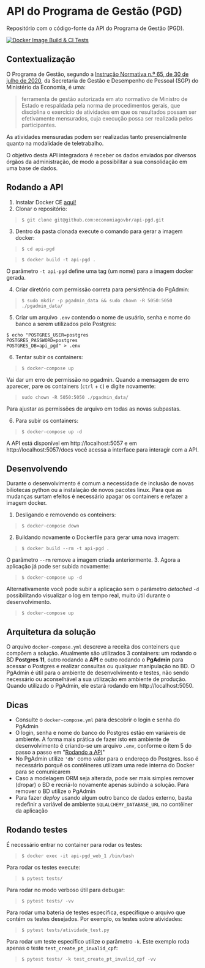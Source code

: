 # API do Programa de Gestão (PGD)

Repositório com o código-fonte da API do Programa de Gestão (PGD).

[![Docker Image Build & CI Tests](https://github.com/economiagovbr/api-pgd/actions/workflows/docker-image.yml/badge.svg)](https://github.com/economiagovbr/api-pgd/actions/workflows/docker-image.yml)

## Contextualização

O Programa de Gestão, segundo a
[Instrução Normativa n.º 65, de 30 de julho de 2020](https://www.in.gov.br/en/web/dou/-/instrucao-normativa-n-65-de-30-de-julho-de-2020-269669395),
da Secretaria de Gestão e Desempenho de Pessoal (SGP) do Ministério da
Economia, é uma:

> ferramenta de gestão autorizada em ato normativo de Ministro de Estado
> e respaldada pela norma de procedimentos gerais, que disciplina o
> exercício de atividades em que os resultados possam ser efetivamente
> mensurados, cuja execução possa ser realizada pelos participantes.

As atividades mensuradas podem ser realizadas tanto presencialmente
quanto na modalidade de teletrabalho.

O objetivo desta API integradora é receber os dados enviados por
diversos órgãos da administração, de modo a possibilitar a sua
consolidação em uma base de dados.

## Rodando a API

1. Instalar Docker CE [aqui!](https://docs.docker.com/get-docker/)
2. Clonar o repositório:
> ```$ git clone git@github.com:economiagovbr/api-pgd.git```

3. Dentro da pasta clonada execute o comando para gerar a imagem docker:
> ```$ cd api-pgd```

> ```$ docker build -t api-pgd .```

O parâmetro `-t api-pgd` define uma tag (um nome) para a imagem docker
gerada.

4. Criar diretório com permissão correta para persistência do PgAdmin:
> ```$ sudo mkdir -p pgadmin_data && sudo chown -R 5050:5050 ./pgadmin_data/```

5. Criar um arquivo `.env` contendo o nome de usuário, senha e nome do
   banco a serem utilizados pelo Postgres:

```
$ echo "POSTGRES_USER=postgres
POSTGRES_PASSWORD=postgres
POSTGRES_DB=api_pgd" > .env
```

6. Tentar subir os containers:
> ```$ docker-compose up```

Vai dar um erro de permissão no pgadmin. Quando a mensagem de erro
aparecer, pare os containers (`ctrl` + `C`) e digite novamente:

> ```sudo chown -R 5050:5050 ./pgadmin_data/```

Para ajustar as permissões de arquivo em todas as novas subpastas.

6. Para subir os containers:
> ```$ docker-compose up -d```

A API está disponível em http://localhost:5057 e em
http://localhost:5057/docs você acessa a interface para interagir com a
API.

## Desenvolvendo

Durante o desenvolvimento é comum a necessidade de inclusão de novas
biliotecas python ou a instalação de novos pacotes linux. Para que as
mudanças surtam efeitos é necessário apagar os containers e refazer a
imagem docker.

1. Desligando e removendo os conteiners:
> `$ docker-compose down`

2. Buildando novamente o Dockerfile para gerar uma nova imagem:
> ```$ docker build --rm -t api-pgd .```

O parâmetro `--rm` remove a imagem criada anteriormente.
3. Agora a aplicação já pode ser subida novamente:
> ```$ docker-compose up -d```

Alternativamente você pode subir a aplicação sem o parâmetro _detached_
`-d` possibilitando visualizar o log em tempo real, muito útil durante o
desenvolvimento.
> ```$ docker-compose up```

## Arquitetura da solução
O arquivo `docker-compose.yml` descreve a receita dos conteiners que
compõem a solução. Atualmente são utilizados 3 containers: um rodando o
BD **Postgres 11**, outro rodando a **API** e outro rodando o
**PgAdmin** para acessar o Postgres e realizar consultas ou qualquer
manipulação no BD. O PgAdmin é útil para o ambiente de desenvolvimento
e testes, não sendo necessário ou aconselhável a sua utilização em
ambiente de produção. Quando utilizado o PgAdmin, ele estará rodando em
http://localhost:5050.


## Dicas

* Consulte o `docker-compose.yml` para descobrir o login e senha do
  PgAdmin
* O login, senha e nome do banco do Postgres estão em variáveis de
  ambiente. A forma mais prática de fazer isto em ambiente de
  desenvolvimento é criando-se um arquivo `.env`, conforme o item 5 do
  passo a passo em "[Rodando a API](#rodando-a-api)"
* No PgAdmin utilize `'db'` como valor para o endereço do Postgres. Isso
  é necessário porquê os contêineres utilizam uma rede interna do Docker
  para se comunicarem
* Caso a modelagem ORM seja alterada, pode ser mais simples remover
  (dropar) o BD e recriá-lo novamente apenas subindo a solução. Para
  remover o BD utilize o PgAdmin
* Para fazer *deploy* usando algum outro banco de dados externo, basta
  redefinir a variável de ambiente `SQLALCHEMY_DATABASE_URL` no
  contêiner da aplicação

## Rodando testes
É necessário entrar no container para rodar os testes:
> ```$ docker exec -it api-pgd_web_1 /bin/bash```

Para rodar os testes execute:
> ```$ pytest tests/```

Para rodar no modo verboso útil para debugar:
> ```$ pytest tests/ -vv```

Para rodar uma bateria de testes específica, especifique o arquivo que
contém os testes desejados. Por exemplo, os testes sobre atividades:

> ```$ pytest tests/atividade_test.py```

Para rodar um teste específico utilize o parâmetro `-k`. Este exemplo
roda apenas o teste `test_create_pt_invalid_cpf`:
> ```$ pytest tests/ -k test_create_pt_invalid_cpf -vv```

